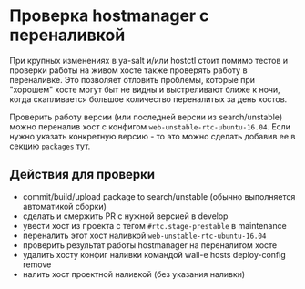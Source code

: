 # Проверка hostmanager с переналивкой

При крупных изменениях в ya-salt и/или hostctl стоит помимо тестов и проверки работы на живом хосте также проверять работу в переналивке. Это позволяет отловить проблемы, которые при "хорошем" хосте могут быт не видны и выстреливают ближе к ночи, когда скапливается большое количество переналитых за день хостов.

Проверить работу версии (или последней версии из search/unstable) можно переналив хост с конфигом ```web-unstable-rtc-ubuntu-16.04```. Если нужно указать конкретную версию - то это можно сделать добавив ее в секцию ```packages``` [тут](https://setup.yandex-team.ru/#!/configs/view/web-unstable-rtc-ubuntu-16.04).

## Действия для проверки
* commit/build/upload package to search/unstable (обычно выполняется автоматикой сборки)
* сделать и смержить PR с нужной версией в develop
* увести хост из проекта с тегом ```#rtc.stage-prestable``` в maintenance
* переналить этот хост наливкой ```web-unstable-rtc-ubuntu-16.04```
* проверить результат работы hostmanager на переналитом хосте
* удалить хосту конфиг наливки командой wall-e hosts deploy-config remove <fqdn>
* налить хост проектной наливкой (без указания наливки)
